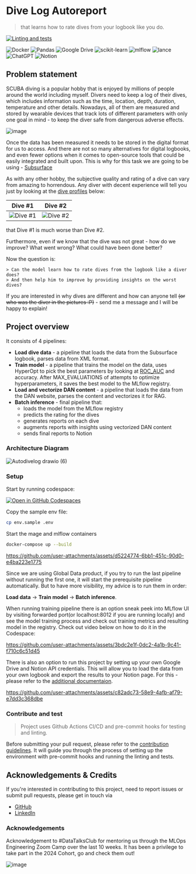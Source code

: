 
# Dive Log Autoreport

>  that learns how to rate dives from your logbook like you do.

[![Linting and tests](https://github.com/alex-kolmakov/divelog-autoreport/actions/workflows/lint_and_test.yaml/badge.svg)](https://github.com/alex-kolmakov/divelog-autoreport/actions/workflows/lint_and_test.yaml)

![Docker](https://img.shields.io/badge/docker-%230db7ed.svg?style=for-the-badge&logo=docker&logoColor=white)
![Pandas](https://img.shields.io/badge/pandas-%23150458.svg?style=for-the-badge&logo=pandas&logoColor=white)
![Google Drive](https://img.shields.io/badge/Google%20Drive-4285F4?style=for-the-badge&logo=googledrive&logoColor=white)
![scikit-learn](https://img.shields.io/badge/scikit--learn-%23F7931E.svg?style=for-the-badge&logo=scikit-learn&logoColor=white)
![mlflow](https://img.shields.io/badge/mlflow-%23d9ead3.svg?style=for-the-badge&logo=numpy&logoColor=blue)
![lance](https://img.shields.io/badge/-lancedb-white?style=for-the-badge&link=https%3A%2F%2Flancedb.com%2F
)
![ChatGPT](https://img.shields.io/badge/chatGPT-74aa9c?style=for-the-badge&logo=openai&logoColor=white)
![Notion](https://img.shields.io/badge/Notion-%23000000.svg?style=for-the-badge&logo=notion&logoColor=white)




## Problem statement

SCUBA diving is a popular hobby that is enjoyed by millions of people around the world including myself. Divers need to keep a log of their dives, which includes information such as the time, location, depth, duration, temperature and other details. Nowadays, all of them are measured and stored by wearable devices that track lots of different parameters with only one goal in mind - to keep the diver safe from dangerous adverse effects.

![image](https://github.com/user-attachments/assets/52d2ee9e-7a54-49d8-a44b-633aae10f34a)

Once the data has been measured it needs to be stored in the digital format for us to access. And there are not so many alternatives for digital logbooks, and even fewer options when it comes to open-source tools that could be easily integrated and built upon. This is why for this task we are going to be using - [Subsurface](https://github.com/subsurface/subsurface)

As with any other hobby, the subjective quality and rating of a dive can vary from amazing to horrendous. Any diver with decent experience will tell you just by looking at the [dive profiles](https://en.wikipedia.org/wiki/Dive_profile) below:

| Dive #1  | Dive #2 |
| ------------- | ------------- |
| ![Dive #1](https://github.com/alex-kolmakov/divelog-autoreport/assets/3127175/5d043a91-39bb-4b77-a49c-bd19b82cf04a) | ![Dive #2](https://github.com/alex-kolmakov/divelog-autoreport/assets/3127175/86bc990c-55e9-4c14-9db9-310b88b3c4bb)|


that Dive #1 is much worse than Dive #2. 

Furthermore, even if we know that the dive was not great - how do we improve? What went wrong? What could have been done better?

Now the question is:

```
> Can the model learn how to rate dives from the logbook like a diver does? 
> And then help him to improve by providing insights on the worst dives?
```

If you are interested in why dives are different and how can anyone tell ~~(or who was the diver in the pictures :P)~~ - send me a message and I will be happy to explain!


## Project overview

It consists of 4 pipelines:

 - **Load dive data** - a pipeline that loads the data from the Subsurface logbook, parses data from XML format.
 - **Train model** - a pipeline that trains the model on the data, uses HyperOpt to pick the best parameters by looking at [ROC_AUC](https://developers.google.com/machine-learning/crash-course/classification/roc-and-auc) and accuracy. After MAX_EVALUATIONS of attempts to optimize hyperparameters, it saves the best model to the MLflow registry.
 - **Load and vectorize DAN content** - a pipeline that loads the data from the DAN website, parses the content and vectorizes it for RAG.
 - **Batch inference** - final pipeline that:
    - loads the model from the MLflow registry 
    - predicts the rating for the dives
    - generates reports on each dive
    - augments reports with insights using vectorized DAN content
    - sends final reports to Notion

### Architecture Diagram

![Autodivelog drawio (6)](https://github.com/user-attachments/assets/9684b41c-2f5e-49f8-a1de-0b6fa8b54412)


### Setup

Start by running codespace: 

<a href='https://codespaces.new/alex-kolmakov/divelog-autoreport'><img src='https://github.com/codespaces/badge.svg' alt='Open in GitHub Codespaces' style='max-width: 100%;'></a>

Copy the sample env file:

```bash
cp env.sample .env
```

Start the mage and mlflow containers
```bash
docker-compose up --build
```



https://github.com/user-attachments/assets/d5224774-6bb1-451c-90d0-e4ba223e1775


Since we are using Global Data product, if you try to run the last pipeline without running the first one, it will start the prerequisite pipeline automatically. But to have more visibility, my advice is to run them in order:

**Load data** -> **Train model** -> **Batch inference**.

When running training pipeline there is an option sneak peek into MLflow UI by visiting forwarded port(or localhost:8012 if you are running locally) and see the model training process and check out training metrics and resulting model in the registry. Check out video below on how to do it in the Codespace:

https://github.com/user-attachments/assets/3bdc2e1f-0dc2-4a1b-9c41-f710c6c51d45


There is also an option to run this project by setting up your own Google Drive and Notion API credentials. This will allow you to load the data from your own logbook and export the results to your Notion page. For this - please refer to the [additional documentaion](./documentation/setup.md).



https://github.com/user-attachments/assets/c82adc73-58e9-4afb-af79-e7dd3c368dbe




### Contribute and test

> Project uses Github Actions CI/CD and pre-commit hooks for testing and linting.

Before submitting your pull request, please refer to the [contribution guidelines](./documentation/contribution.md). It will guide you through the process of setting up the environment with pre-commit hooks and running the linting and tests.


## Acknowledgements & Credits

If you're interested in contributing to this project, need to report issues or submit pull requests, please get in touch via 
- [GitHub](https://github.com/alex-kolmakov)
- [LinkedIn](https://linkedin.com/in/aleksandr-kolmakov)


### Acknowledgements
Acknowledgement to #DataTalksClub for mentoring us through the MLOps Engineering Zoom Camp over the last 10 weeks. It has been a privilege to take part in the  2024 Cohort, go and check them out!

![image](https://github.com/alex-kolmakov/divesite-species-analytics/assets/3127175/d6504180-31a9-4cb7-8cd0-26cd2d0a12ad)




